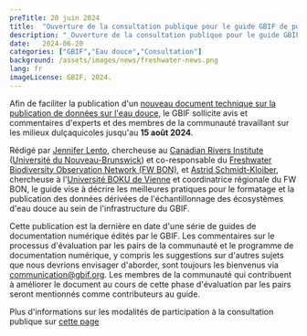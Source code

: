```yaml
---
preTitle: 20 juin 2024
title:  "Ouverture de la consultation publique pour le guide GBIF de publication des données sur l'eau douce"
description: "_Ouverture de la consultation publique pour le guide GBIF de publication des données sur l'eau douce_"
date:   2024-06-20
categories: ["GBIF","Eau douce","Consultation"]
background: /assets/images/news/freshwater-news.png
lang: fr
imageLicense: GBIF, 2024.
---
```



Afin de faciliter la publication d'un [nouveau document technique sur la publication de données sur l'eau douce](https://docs.gbif-uat.org/freshwater-data-publishing-guide/en/), le GBIF sollicite avis et commentaires d'experts et des membres de la communauté travaillant sur les milieux dulçaquicoles jusqu'au **15 août 2024**.

Rédigé par [Jennifer Lento](https://orcid.org/0000-0002-8098-4825), chercheuse au [Canadian Rivers Institute](https://www.canadianriversinstitute.com/) ([Université du Nouveau-Brunswick](https://www.unb.ca/)) et co-responsable du [Freshwater Biodiversity Observation Network (FW BON)](https://geobon.org/bons/thematic-bon/freshwater-bon/), et [Astrid Schmidt-Kloiber](https://orcid.org/0000-0001-8839-5913), chercheuse à l'[Université BOKU de Vienne](https://boku.ac.at/en/) et coordinatrice régionale du FW BON, le guide vise à décrire les meilleures pratiques pour le formatage et la publication des données dérivées de l'échantillonnage des écosystèmes d'eau douce au sein de l'infrastructure du GBIF.

Cette publication est la dernière en date d'une série de guides de documentation numérique édités par le GBIF. Les commentaires sur le processus d'évaluation par les pairs de la communauté et le programme de documentation numérique, y compris les suggestions sur d'autres sujets que nous devrions envisager d'aborder, sont toujours les bienvenus via [communication@gbif.org](mailto:communication@gbif.org). Les membres de la communauté qui contribuent à améliorer le document au cours de cette phase d'évaluation par les pairs seront mentionnés comme contributeurs au guide.

Plus d'informations sur les modalités de participation à la consultation publique sur [cette page](https://www.gbif.org/fr/news/7uqv8Td2laX7Q4MMhCHEft/community-consultation-opens-for-freshwater-data-publishing-guide)
